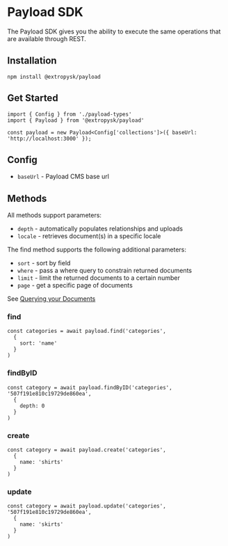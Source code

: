 # Payload SDK

The Payload SDK gives you the ability to execute the same operations that are available through REST.

## Installation
`npm install @extropysk/payload`

## Get Started
```
import { Config } from './payload-types'
import { Payload } from '@extropysk/payload'

const payload = new Payload<Config['collections']>({ baseUrl: 'http://localhost:3000' });
```

## Config
- `baseUrl` - Payload CMS base url

## Methods
All methods support parameters:
- `depth` - automatically populates relationships and uploads
- `locale` - retrieves document(s) in a specific locale

The find method supports the following additional parameters:
- `sort` - sort by field
- `where` - pass a where query to constrain returned documents
- `limit` - limit the returned documents to a certain number
- `page` - get a specific page of documents

See [Querying your Documents](https://payloadcms.com/docs/queries/overview)

### find
```
const categories = await payload.find('categories',
  {
    sort: 'name'
  }
)
```

### findByID
```
const category = await payload.findByID('categories', '507f191e810c19729de860ea',
  {
    depth: 0
  }
)
```

### create
```
const category = await payload.create('categories',
  {
    name: 'shirts'
  }
)
```

### update 
```
const category = await payload.update('categories', '507f191e810c19729de860ea',
  {
    name: 'skirts'
  }
)
```
